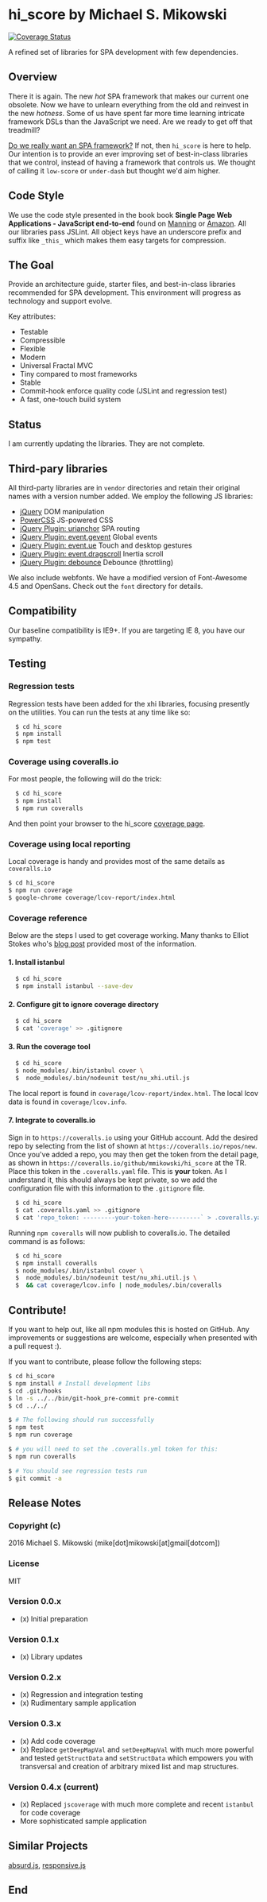 # hi\_score by Michael S. Mikowski
[![Coverage Status](https://coveralls.io/repos/github/mmikowski/hi_score/badge.svg?branch=master)](https://coveralls.io/github/mmikowski/hi_score?branch=master)

A refined set of libraries for SPA development with few dependencies.

## Overview
There it is again. The new *hot* SPA framework that makes our current
one obsolete.  Now we have to unlearn everything from the old and reinvest
in the new *hotness*. Some of us have spent far more time learning
intricate framework DSLs than the JavaScript we need. Are we ready to get
off that treadmill?

[Do we really want an SPA framework?][7] If not, then `hi_score`
is here to help. Our intention is to provide an ever improving set of
best-in-class libraries that we control, instead of having a framework
that controls us.  We thought of calling it `low-score` or `under-dash`
but thought we'd aim higher.


## Code Style
We use the code style presented in the book book
**Single Page Web Applications - JavaScript end-to-end**
found on [Manning][8] or [Amazon][9].
All our libraries pass JSLint.  All object keys have an underscore
prefix and suffix like `_this_` which makes them easy targets for compression.

## The Goal
Provide an architecture guide, starter files, and best-in-class libraries
recommended for SPA development. This environment will progress as
technology and support evolve.

Key attributes:

- Testable
- Compressible
- Flexible
- Modern
- Universal Fractal MVC
- Tiny compared to most frameworks
- Stable
- Commit-hook enforce quality code (JSLint and regression test)
- A fast, one-touch build system

## Status
I am currently updating the libraries. They are not complete.

## Third-pary libraries
All third-party libraries are in `vendor` directories and retain
their original names with a version number added.  We employ the
following JS libraries:

- [jQuery][0] DOM manipulation
- [PowerCSS][1] JS-powered CSS
- [jQuery Plugin: urianchor][2] SPA routing
- [jQuery Plugin: event.gevent][3] Global events
- [jQuery Plugin: event.ue][4] Touch and desktop gestures
- [jQuery Plugin: event.dragscroll][5] Inertia scroll
- [jQuery Plugin: debounce][6] Debounce (throttling)

We also include webfonts.  We have a modified version of Font-Awesome 4.5
and OpenSans. Check out the `font` directory for details.

## Compatibility
Our baseline compatibility is IE9+.  If you are targeting IE 8, you have our
sympathy.

## Testing
### Regression tests
Regression tests have been added for the xhi libraries, focusing
presently on the utilities.  You can run the tests at any time like so:

```bash
  $ cd hi_score
  $ npm install
  $ npm test
```

### Coverage using coveralls.io
For most people, the following will do the trick:

```bash
  $ cd hi_score
  $ npm install
  $ npm run coveralls
```

And then point your browser to the hi_score [coverage page][10].

### Coverage using local reporting
Local coverage is handy and provides most of the same details as `coveralls.io`

```bash
$ cd hi_score
$ npm run coverage
$ google-chrome coverage/lcov-report/index.html
```

### Coverage reference
Below are the steps I used to get coverage working.
Many thanks to Elliot Stokes who's [blog post][10] provided most of the
information.

#### 1. Install istanbul

```bash
  $ cd hi_score
  $ npm install istanbul --save-dev
```

#### 2. Configure git to ignore coverage directory

```bash
  $ cd hi_score
  $ cat 'coverage' >> .gitignore
```

#### 3. Run the coverage tool

```bash
  $ cd hi_score
  $ node_modules/.bin/istanbul cover \
  $  node_modules/.bin/nodeunit test/nu_xhi.util.js
```

The local report is found in `coverage/lcov-report/index.html`.
The local lcov data is found in `coverage/lcov.info`.

#### 7. Integrate to coveralls.io

Sign in to `https://coveralls.io` using your GitHub account.  Add the desired
repo by selecting from the list of shown at `https://coveralls.io/repos/new`.
Once you've added a repo, you may then get the token from the detail page,
as shown in `https://coveralls.io/github/mmikowski/hi_score` at the TR. 
Place this token in the `.coveralls.yaml` file.  This is **your** token.  As I
understand it, this should always be kept private, so we add the configuration
file with this information to the `.gitignore` file.

```bash
  $ cd hi_score
  $ cat .coveralls.yaml >> .gitignore
  $ cat 'repo_token: ---------your-token-here---------` > .coveralls.yaml
```

Running `npm coveralls` will now publish to coveralls.io.  The detailed
command is as follows:

```bash
  $ cd hi_score
  $ npm install coveralls
  $ node_modules/.bin/istanbul cover \
  $  node_modules/.bin/nodeunit test/nu_xhi.util.js \
  $  && cat coverage/lcov.info | node_modules/.bin/coveralls
```

## Contribute!
If you want to help out, like all npm modules this is hosted on
GitHub. Any improvements or suggestions are welcome, especially when presented
with a pull request :).

If you want to contribute, please follow the following steps:

```bash
$ cd hi_score
$ npm install # Install development libs
$ cd .git/hooks
$ ln -s ../../bin/git-hook_pre-commit pre-commit
$ cd ../../

$ # The following should run successfully
$ npm test
$ npm run coverage

$ # you will need to set the .coveralls.yml token for this:
$ npm run coveralls

$ # You should see regression tests run
$ git commit -a
```

## Release Notes
### Copyright (c)
2016 Michael S. Mikowski (mike[dot]mikowski[at]gmail[dotcom])

### License
MIT

### Version 0.0.x
- (x) Initial preparation

### Version 0.1.x
- (x) Library updates

### Version 0.2.x
- (x) Regression and integration testing
- (x) Rudimentary sample application

### Version 0.3.x
- (x) Add code coverage 
- (x) Replace `getDeepMapVal` and `setDeepMapVal` with much more powerful
  and tested `getStructData` and `setStructData` which empowers you with
  transversal and creation of arbitrary mixed list and map structures.

### Version 0.4.x (current)
- (x) Replaced `jscoverage` with much more complete and recent `istanbul` for code coverage
- More sophisticated sample application

## Similar Projects
[absurd.js][12], [responsive.js][13]

## End
[0]:http://jquery.org
[1]:http://powercss.org
[2]:https://www.npmjs.com/package/jquery.urianchor
[3]:https://www.npmjs.com/package/jquery.event.gevent
[4]:https://www.npmjs.com/package/jquery.event.ue
[5]:https://www.npmjs.com/package/jquery.event.dragscroll
[6]:https://github.com/cowboy/jquery-throttle-debounce
[7]:http://mmikowski.github.io/no-frameworks
[8]:https://www.manning.com/books/single-page-web-applications
[9]:http://www.amazon.com/dp/1617290750
[10]:https://coveralls.io/github/mmikowski/hi_score
[11]:http://www.vapidspace.com/coding/2014/01/31/code-coverage-metrics-with-nodeunit/
[12]:http://absurdjs.com/
[13]:http://www.responsivejs.com/

